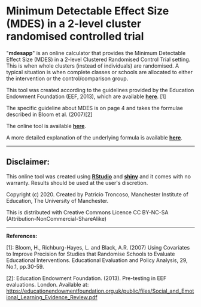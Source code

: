 # Minimum Detectable Effect Size (MDES) in a 2-level cluster randomised controlled trial

"**mdesapp**" is an online calculator that provides the Minimum Detectable Effect Size (MDES) in a 2-level Clustered Randomised Control Trial setting.
This is when whole clusters (instead of individuals) are randomised.
A typical situation is when complete classes or schools are allocated to either the intervention or the control/comparison group.

This tool was created according to the guidelines provided by the Education Endowment Foundation (EEF, 2013), which are available [**here**](https://educationendowmentfoundation.org.uk/public/files/Evaluation/Writing_a_Protocol_or_SAP/Pre-testing_paper.pdf). [1]

The specific guideline about MDES is on page 4 and takes the formulae described in Bloom et al. (2007)[2]

The online tool is available [**here**](https://patricio-troncoso.shinyapps.io/mdesapp/).

A more detailed explanation of the underlying formula is available [**here**](https://rpubs.com/patroncos/mdesapp_calculation).

***

## Disclaimer: 

This online tool was created using [**RStudio**](https://rstudio.com/) and [**shiny**](https://shiny.rstudio.com/) and it comes with no warranty. Results should be used at the user's discretion.

Copyright (c) 2020. Created by Patricio Troncoso, Manchester Institute of Education, The University of Manchester.

This is distributed with Creative Commons Licence CC BY-NC-SA (Attribution-NonCommercial-ShareAlike)

***

**References:**

[1]: Bloom, H., Richburg-Hayes, L. and Black, A.R. (2007) Using Covariates to Improve Precision for Studies that Randomise Schools to Evaluate Educational Interventions. Educational Evaluation and Policy Analysis, 29, No.1, pp.30-59.

[2]: Education Endowment Foundation. (2013). Pre-testing in EEF evaluations. London. Available at: https://educationendowmentfoundation.org.uk/public/files/Social_and_Emotional_Learning_Evidence_Review.pdf